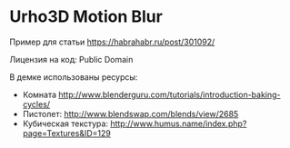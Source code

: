 # Urho3D Motion Blur

Пример для статьи https://habrahabr.ru/post/301092/

Лицензия на код: Public Domain

В демке использованы ресурсы:
* Комната http://www.blenderguru.com/tutorials/introduction-baking-cycles/<br>
* Пистолет: http://www.blendswap.com/blends/view/2685<br>
* Кубическая текстура: http://www.humus.name/index.php?page=Textures&ID=129<br>

